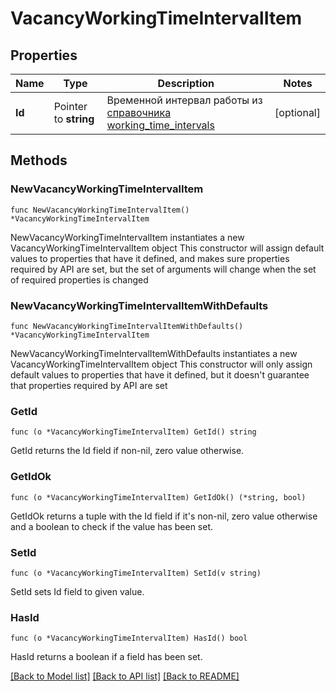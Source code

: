 # VacancyWorkingTimeIntervalItem

## Properties

Name | Type | Description | Notes
------------ | ------------- | ------------- | -------------
**Id** | Pointer to **string** | Временной интервал работы из [справочника working_time_intervals](#tag/Obshie-spravochniki/operation/get-dictionaries) | [optional] 

## Methods

### NewVacancyWorkingTimeIntervalItem

`func NewVacancyWorkingTimeIntervalItem() *VacancyWorkingTimeIntervalItem`

NewVacancyWorkingTimeIntervalItem instantiates a new VacancyWorkingTimeIntervalItem object
This constructor will assign default values to properties that have it defined,
and makes sure properties required by API are set, but the set of arguments
will change when the set of required properties is changed

### NewVacancyWorkingTimeIntervalItemWithDefaults

`func NewVacancyWorkingTimeIntervalItemWithDefaults() *VacancyWorkingTimeIntervalItem`

NewVacancyWorkingTimeIntervalItemWithDefaults instantiates a new VacancyWorkingTimeIntervalItem object
This constructor will only assign default values to properties that have it defined,
but it doesn't guarantee that properties required by API are set

### GetId

`func (o *VacancyWorkingTimeIntervalItem) GetId() string`

GetId returns the Id field if non-nil, zero value otherwise.

### GetIdOk

`func (o *VacancyWorkingTimeIntervalItem) GetIdOk() (*string, bool)`

GetIdOk returns a tuple with the Id field if it's non-nil, zero value otherwise
and a boolean to check if the value has been set.

### SetId

`func (o *VacancyWorkingTimeIntervalItem) SetId(v string)`

SetId sets Id field to given value.

### HasId

`func (o *VacancyWorkingTimeIntervalItem) HasId() bool`

HasId returns a boolean if a field has been set.


[[Back to Model list]](../README.md#documentation-for-models) [[Back to API list]](../README.md#documentation-for-api-endpoints) [[Back to README]](../README.md)


